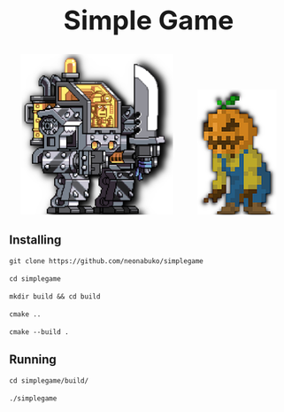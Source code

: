 <div align="center">
<h1 style="font-size: 48px">Simple Game</h1>
<img style="margin-right: 40px" src="src/assets/icon/player.png" alt="player" width="275" height="290">
<img src="src/assets/icon/enemy.png" alt="enemy">
</div>

<div>
<h2>Installing</h2>

```shell
git clone https://github.com/neonabuko/simplegame

cd simplegame

mkdir build && cd build

cmake ..

cmake --build .
```

<h2>Running</h2>

```shell
cd simplegame/build/

./simplegame
```

</div>